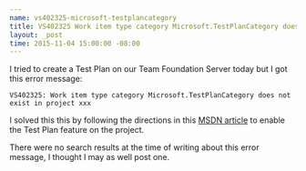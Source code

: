 ```yaml
---
name: vs402325-microsoft-testplancategory
title: VS402325 Work item type category Microsoft.TestPlanCategory does not exist in project
layout: _post
time: 2015-11-04 15:00:00 -08:00
---
```


I tried to create a Test Plan on our Team Foundation Server today but I
got this error message:

    VS402325: Work item type category Microsoft.TestPlanCategory does not exist in project xxx

I solved this this by following the directions in this [MSDN article]
to enable the Test Plan feature on the project.

There were no search results at the time of writing about this error
message, I thought I may as well post one.

[MSDN article]: https://msdn.microsoft.com/Library/vs/alm/work/customize/configure-features-after-upgrade
